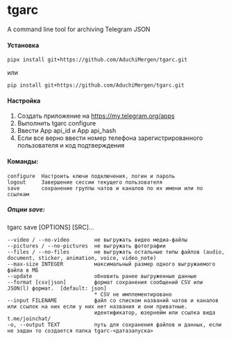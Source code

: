 # tgarc
A command line tool for archiving Telegram JSON
#### Установка
    pipx install git+https://github.com/AduchiMergen/tgarc.git
  или 
  
    pip install git+https://github.com/AduchiMergen/tgarc.git

#### Настройка

1. Создать приложение на https://my.telegram.org/apps
2. Выполнить tgarc configure
3. Ввести App api_id и App api_hash
4. Если все верно ввести номер телефона зарегистрированного пользователя и код подтверждения

#### Команды:
    configure  Настроить ключи подключения, логин и пароль
    logout     Завершение сессии текущего пользователя
    save       сохранение группы чатов и каналов по их имени или по ссылкам

##### Опции save:
tgarc save [OPTIONS] [SRC]...

    --video / --no-video        не выгружать видео медиа-файлы
    --pictures / --no-pictures  не выгружать фотографии
    --files / --no-files        не выгружать остальные типы файлов (audio, document, sticker, animation, voice, video_note)
    --max-size INTEGER          максимальный размер одного выгружаемого файла в МБ
    --update                    обновить ранее выгруженные данные
    --format [csv|json]         формат сохранения сообщений CSV или JSON(l) формат.  [default: json]
                                * CSV не имплементировано
    --input FILENAME            файл со списком названий чатов и каналов или ссылок на них если у них нет названия и они приватные.
                                идентификатор, юзернейм или ссылка вида t.me/joinchat/
    -o, --output TEXT           путь для сохранения файлов и данных, если не задан то создается папка tgarc-<датазапуска>
